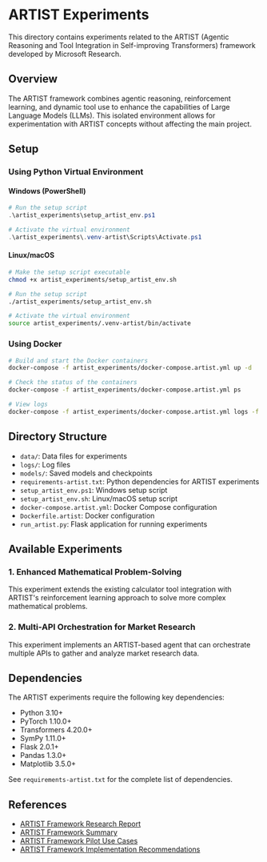# ARTIST Experiments

This directory contains experiments related to the ARTIST (Agentic Reasoning and Tool Integration in Self-improving Transformers) framework developed by Microsoft Research.

## Overview

The ARTIST framework combines agentic reasoning, reinforcement learning, and dynamic tool use to enhance the capabilities of Large Language Models (LLMs). This isolated environment allows for experimentation with ARTIST concepts without affecting the main project.

## Setup

### Using Python Virtual Environment

#### Windows (PowerShell)

```powershell
# Run the setup script
.\artist_experiments\setup_artist_env.ps1

# Activate the virtual environment
.\artist_experiments\.venv-artist\Scripts\Activate.ps1
```

#### Linux/macOS

```bash
# Make the setup script executable
chmod +x artist_experiments/setup_artist_env.sh

# Run the setup script
./artist_experiments/setup_artist_env.sh

# Activate the virtual environment
source artist_experiments/.venv-artist/bin/activate
```

### Using Docker

```bash
# Build and start the Docker containers
docker-compose -f artist_experiments/docker-compose.artist.yml up -d

# Check the status of the containers
docker-compose -f artist_experiments/docker-compose.artist.yml ps

# View logs
docker-compose -f artist_experiments/docker-compose.artist.yml logs -f
```

## Directory Structure

- `data/`: Data files for experiments
- `logs/`: Log files
- `models/`: Saved models and checkpoints
- `requirements-artist.txt`: Python dependencies for ARTIST experiments
- `setup_artist_env.ps1`: Windows setup script
- `setup_artist_env.sh`: Linux/macOS setup script
- `docker-compose.artist.yml`: Docker Compose configuration
- `Dockerfile.artist`: Docker configuration
- `run_artist.py`: Flask application for running experiments

## Available Experiments

### 1. Enhanced Mathematical Problem-Solving

This experiment extends the existing calculator tool integration with ARTIST's reinforcement learning approach to solve more complex mathematical problems.

### 2. Multi-API Orchestration for Market Research

This experiment implements an ARTIST-based agent that can orchestrate multiple APIs to gather and analyze market research data.

## Dependencies

The ARTIST experiments require the following key dependencies:

- Python 3.10+
- PyTorch 1.10.0+
- Transformers 4.20.0+
- SymPy 1.11.0+
- Flask 2.0.1+
- Pandas 1.3.0+
- Matplotlib 3.5.0+

See `requirements-artist.txt` for the complete list of dependencies.

## References

- [ARTIST Framework Research Report](../docs/research/artist_framework_research_report.md)
- [ARTIST Framework Summary](../docs/research/artist_framework_summary.md)
- [ARTIST Framework Pilot Use Cases](../docs/research/artist_framework_pilot_use_cases.md)
- [ARTIST Framework Implementation Recommendations](../docs/research/artist_framework_implementation_recommendations.md)
